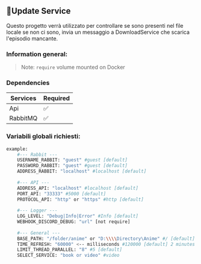 ## 💾Update Service
Questo progetto verrà utilizzato per controllare se sono presenti nel file locale se non ci sono, invia un messaggio a DownloadService che scarica l'episodio mancante.
### Information general:
> Note: `require` volume mounted on Docker

### Dependencies
| Services | Required |
| ------ | ------ |
| Api | ✅  |
| RabbitMQ | ✅  |
### Variabili globali richiesti:
```sh
example:
    #--- Rabbit ---
    USERNAME_RABBIT: "guest" #guest [default]
    PASSWORD_RABBIT: "guest" #guest [default]
    ADDRESS_RABBIT: "localhost" #localhost [default]
    
    #--- API ---
    ADDRESS_API: "localhost" #localhost [default]
    PORT_API: "33333" #5000 [default]
    PROTOCOL_API: "http" or "https" #http [default]
    
    #--- Logger ---
    LOG_LEVEL: "Debug|Info|Error" #Info [default]
    WEBHOOK_DISCORD_DEBUG: "url" [not require]
    
    #--- General ---
    BASE_PATH: "/folder/anime" or "D:\\\\Directory\Anime" #/ [default]
    TIME_REFRESH: "60000" <-- milliseconds #120000 [default] 2 minutes
    LIMIT_THREAD_PARALLEL: "8" #5 [default]
    SELECT_SERVICE: "book or video" #video
```